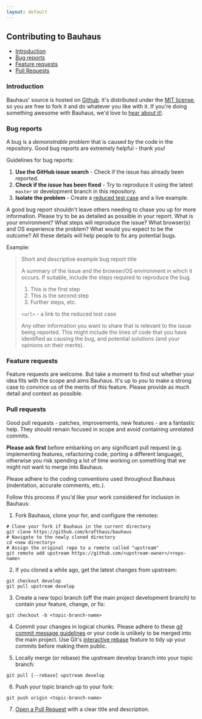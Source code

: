 ```yaml
---
layout: default
---
```


Contributing to Bauhaus
---

- [Introduction](#introduction)
- [Bug reports](#bug-reports)
- [Feature requests](#feature-requests)
- [Pull Requests](#pull-requests)

### Introduction

Bauhaus' source is hosted on [Github](https://github.com/krafthaus/bauhaus). it's distributed under the [MIT license](https://github.com/krafthaus/bauhaus/blob/master/LICENSE), so you are free to fork it and do whatever you like with it. If you're doing something awesome with Bauhaus, we'd love to [hear about it!](mailto:hello@krafthaus.nl).

### Bug reports
A bug is a _demonstrable problem_ that is caused by the code in the repository. Good bug reports are extremely helpful - thank you!

Guidelines for bug reports:

1. __Use the GitHub issue search__ - Check if the issue has already been reported.
2. __Check if the issue has been fixed__ - Try to reproduce it using the latest `master` or development branch in this repository.
3. __Isolate the problem__ - Create a [reduced test case](http://css-tricks.com/6263-reduced-test-cases/) and a live example.

A good bug report shouldn't leave others needing to chase you up for more information. Please try to be as detailed as possible in your report. What is your environment? What steps will reproduce the issue? What browser(s) and OS experience the problem?
What would you expect to be the outcome? All these details will help people to fix any potential bugs.

Example:

> Short and descriptive example bug report title
> 
> A summary of the issue and the browser/OS environment in which it occurs. If suitable, include the steps required to reproduce the bug.
> 
> 1. This is the first step
> 2. This is the second step
> 3. Further steps, etc.
> 
> `<url>` - a link to the reduced test case
> 
> Any other information you want to share that is relevant to the issue being reported. This might include the lines of code that you have identified as causing the bug, and potential solutions (and your opinions on their merits).


### Feature requests

Feature requests are welcome. But take a moment to find out whether your idea fits with the scope and aims Bauhaus. It's up to _you_ to make a strong case to convince us of the merits of this feature. Please provide as much detail and context as possible.

### Pull requests

Good pull requests - patches, improvements, new features - are a fantastic help. They should remain focused in scope and avoid containing unrelated commits.

__Please ask first__ before embarking on any significant pull request (e.g. implementing features, refactoring code, porting a different language), otherwise you risk spending a lot of time working on something that we might not want to merge into Bauhaus.

Please adhere to the coding conventions used throughout Bauhaus (indentation, accurate comments, etc.).

Follow this process if you'd like your work considered for inclusion in Bauhaus:

1. Fork Bauhaus, clone your for, and configure the remotes:
```
# Clone your fork if Bauhaus in the current directory
git clone https://github.com/krafthaus/bauhaus
# Navigate to the newly cloned directory
cd <new directory>
# Assign the original repo to a remote called "upstream"
git remote add upstream https://github.com/<upstream-owner>/<repo-name>
```

2. If you cloned a while ago, get the latest changes from upstream:
```
git checkout develop
git pull upstream develop
```

3. Create a new topci branch (off the main project development branch) to contain your feature, change, or fix:
```
git checkout -b <topic-branch-name>
```

4. Commit your changes in logical chunks. Please adhere to these [git commit message guidelines](http://tbaggery.com/2008/04/19/a-note-about-git-commit-messages.html) or your code is unlikely to be merged into the main project. Use Git's [interactive rebase](https://help.github.com/articles/interactive-rebase) feature to tidy up your commits before making them public.

5. Locally merge (or rebase) the upstream develop branch into your topic branch:
```
git pull [--rebase] upstream develop
```

6. Push your topic branch up to your fork:
```
git push origin <topic-branch-name>
```

7. [Open a Pull Request](https://help.github.com/articles/using-pull-requests/) with a clear title and description.